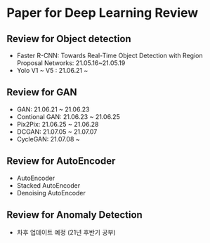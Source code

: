 # Paper for Deep Learning Review

## Review for Object detection  
  
  - Faster R-CNN: Towards Real-Time Object Detection with Region Proposal Networks: 21.05.16~21.05.19
  - Yolo V1 ~ V5 : 21.06.21 ~ 

## Review for GAN

  - GAN: 21.06.21 ~ 21.06.23
  - Contional GAN: 21.06.23 ~ 21.06.25
  - Pix2Pix: 21.06.25 ~ 21.06.28
  - DCGAN: 21.07.05 ~ 21.07.07
  - CycleGAN: 21.07.08 ~
  
## Review for AutoEncoder
  
  - AutoEncoder
  - Stacked AutoEncoder
  - Denoising AutoEncoder

## Review for Anomaly Detection
  - 차후 업데이트 예정 (21년 후반기 공부)
